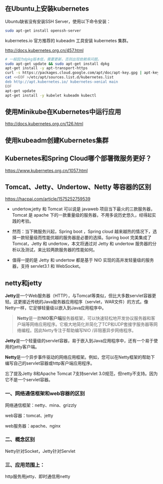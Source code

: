 ## 在Ubuntu上安装kubernetes

Ubuntu缺省没有安装SSH Server，使用以下命令安装：

```bash
sudo apt-get install openssh-server
```

kubernetes.io 官方推荐的 kubeadm 工具安装 kubernetes 集群。

http://docs.kubernetes.org.cn/457.html

```bash
# 一般因为dpkg版本低，需要更新，否则出现依赖库问题。
sudo apt-get update && sudo apt-get install dpkg
apt-get install -y apt-transport-https
curl -s https://packages.cloud.google.com/apt/doc/apt-key.gpg | apt-key add -
cat <<EOF >/etc/apt/sources.list.d/kubernetes.list
deb http://apt.kubernetes.io/ kubernetes-xenial main
EOF
apt-get update
apt-get install -y kubelet kubeadm kubectl
```

## 使用Minikube在Kubernetes中运行应用

http://docs.kubernetes.org.cn/126.html



## 使用kubeadm创建Kubernetes集群



## Kubernetes和Spring Cloud哪个部署微服务更好？

https://www.kubernetes.org.cn/1057.html

## Tomcat、Jetty、Undertow、Netty 等容器的区别

https://hacpai.com/article/1575252759539

- undertow,jetty 和 Tomcat 可以说是 javaweb 项目当下最火的三款服务器，Tomcat 是 apache 下的一款重量级的服务器，不用多说历史悠久，经得起实践的考验。

- 然而：当下微服务兴起，Spring boot ，Spring cloud 越来越热的情况下，选择一款轻量级而性能优越的服务器是必要的选择。Spring boot 完美集成了 Tomcat，Jetty 和 undertow，本文将通过对 Jetty 和 undertow 服务器的分析以及测试，来比较两款服务器的性能如何。

- 值得一提的是 Jetty 和 undertow 都是基于 NIO 实现的高并发轻量级的服务器，支持 servlet3.1 和 WebSocket。

## netty和jetty

**Jetty**是一个Web服务器（HTTP），与Tomcat等类似，但比大多数servlet容器更轻。这更接近传统的Java服务器应用程序（servlet，WAR文件）的方式。像Netty一样，它足够轻量级以嵌入到Java应用程序中。

>  **Netty**是一款**NIO客户端**服务器框架，可以快速轻松地开发协议服务器和客户端等网络应用程序。它极大地简化并简化了TCP和UDP套接字服务器等网络编程。因此Netty专注于帮助编写NIO /非阻塞异步网络程序。



**Jetty**是一个轻量级的servlet容器，易于嵌入到Java应用程序中，还有一个易于使用的jetty客户端。

**Netty**是一个异步事件驱动的网络应用框架。例如，您可以在Netty框架的帮助下编写自己的servlet容器或http客户端应用程序。

忘了提及Jetty 8和Apache Tomcat 7支持servlet 3.0规范，但netty不支持。因为它不是一个servlet容器。



### 一、网络通信框架和web容器的区别

网络通信框架：netty、mina、grizzly

web容器：tomcat、jetty

web服务器：apache、nginx

### 二、概念区别

Netty针对Socket，Jetty针对Servlet

### 三、应用范围上：

http服务用jetty、即时通信用netty



